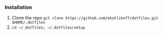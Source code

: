 ### Installation

1. Clone the repo `git clone https://github.com/ekotlikoff/dotfiles.git $HOME/.dotfiles`
1. `cd ~/.dotfiles; ~/.dotfiles/setup`
